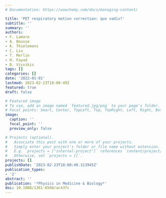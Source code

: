 ```yaml
---
# Documentation: https://wowchemy.com/docs/managing-content/

title: 'PET respiratory motion correction: quo vadis?'
subtitle: ''
summary: ''
authors:
- F. Lamare
- A. Bousse
- K. Thielemans
- C. Liu
- T. Merlin
- H. Fayad
- D. Visvikis
tags: []
categories: []
date: '2022-01-01'
lastmod: 2023-02-23T18:00:49Z
featured: true
draft: false

# Featured image
# To use, add an image named `featured.jpg/png` to your page's folder.
# Focal points: Smart, Center, TopLeft, Top, TopRight, Left, Right, BottomLeft, Bottom, BottomRight.
image:
  caption: ''
  focal_point: ''
  preview_only: false

# Projects (optional).
#   Associate this post with one or more of your projects.
#   Simply enter your project's folder or file name without extension.
#   E.g. `projects = ["internal-project"]` references `content/project/deep-learning/index.md`.
#   Otherwise, set `projects = []`.
projects: []
publishDate: '2023-02-23T18:00:49.313945Z'
publication_types:
- '2'
abstract: ''
publication: '*Physics in Medicine & Biology*'
doi: 10.1088/1361-6560/ac43fc
---
```


